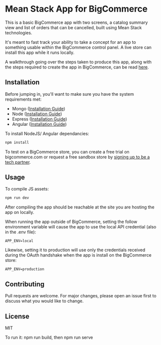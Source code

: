 # Mean Stack App for BigCommerce

This is a basic BigCommerce app with two screens, a catalog summary view and list of orders that can be cancelled, built using Mean Stack technologies. 

It's meant to fast track your ability to take a concept for an app to something usable within the BigCommerce control panel. A live store can install this app while it runs locally.

A walkthrough going over the steps taken to produce this app, along with the steps required to create the app in BigCommerce, can be read [here](not_available_yet).

## Installation

Before jumping in, you'll want to make sure you have the system requirements met:
- Mongo ([Installation Guide](https://docs.mongodb.com/manual/tutorial/install-mongodb-on-windows/))
- Node ([Installation Guide](https://nodejs.org/es/download/))
- Express ([Installation Guide](https://expressjs.com/en/starter/installing.html))
- Angular ([Installation Guide](https://cli.angular.io/))

To install NodeJS/ Angular dependancies:

```bash
npm install
```
To test on a BigCommerce store, you can create a free trial on bigcommerce.com or request a free sandbox store by [signing up to be a tech partner](https://www.bigcommerce.com/partners/).

## Usage
To compile JS assets:
```bash
npm run dev
```
After compiling the app should be reachable at the site you are hosting the app on locally.

When running the app outside of BigCommerce, setting the follow environment variable will cause the app to use the local API credential (also in the .env file):
```
APP_ENV=local
``` 
Likewise, setting it to production will use only the credentials received during the OAuth handshake when the app is install on the BigCommerce store:
```
APP_ENV=production
```

## Contributing
Pull requests are welcome. For major changes, please open an issue first to discuss what you would like to change.

## License
MIT


To run it: npm run build, then npm run serve